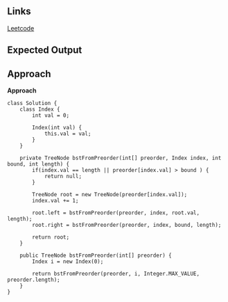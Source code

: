 ## Links
[Leetcode](https://leetcode.com/problems/construct-binary-search-tree-from-preorder-traversal/submissions/958506110/)

## Expected Output

## Approach


**Approach**
```
class Solution {
    class Index {
        int val = 0;

        Index(int val) {
            this.val = val;
        }
    }

    private TreeNode bstFromPreorder(int[] preorder, Index index, int bound, int length) {
        if(index.val == length || preorder[index.val] > bound ) {
            return null;
        }

        TreeNode root = new TreeNode(preorder[index.val]);
        index.val += 1;

        root.left = bstFromPreorder(preorder, index, root.val, length);
        root.right = bstFromPreorder(preorder, index, bound, length);

        return root;
    }

    public TreeNode bstFromPreorder(int[] preorder) {
        Index i = new Index(0);

        return bstFromPreorder(preorder, i, Integer.MAX_VALUE, preorder.length);
    }
}
```